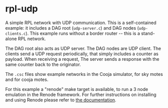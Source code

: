 # rpl-udp

A simple RPL network with UDP communication. This is a self-contained example:
it includes a DAG root (`udp-server.c`) and DAG nodes (`udp-clients.c`).
This example runs without a border router -- this is a stand-alone RPL network.

The DAG root also acts as UDP server. The DAG nodes are UDP client. The clients
send a UDP request periodically, that simply includes a counter as payload.
When receiving a request, The server sends a response with the same counter
back to the originator.

The `.csc` files show example networks in the Cooja simulator, for sky motes and
for cooja motes.

For this example a "renode" make target is available, to run a 3 node
emulation in the Renode framework. For further instructions on installing and
using Renode please refer to [the documentation][1].

[1]: https://docs.contiki-ng.org/en/develop/doc/tutorials/Running-Contiki-NG-in-Renode.html
